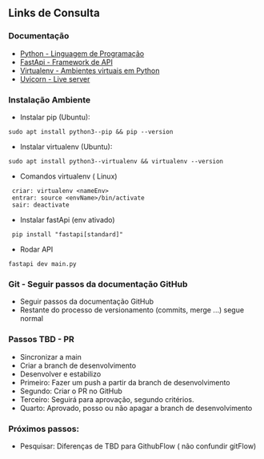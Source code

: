 ## Links de Consulta

### Documentação

- [Python - Linguagem de Programação](https://www.python.org/)
- [FastApi - Framework de API](https://fastapi.tiangolo.com/tutorial/first-steps/)
- [Virtualenv - Ambientes virtuais em Python](https://virtualenv.pypa.io/en/latest/user_guide.html)
- [Uvicorn - Live server](https://www.uvicorn.org/)

### Instalação Ambiente
- Instalar pip (Ubuntu):
```
sudo apt install python3--pip && pip --version

```
- Instalar virtualenv (Ubuntu):
```
sudo apt install python3--virtualenv && virtualenv --version

```
- Comandos virtualenv ( Linux)
```
 criar: virtualenv <nameEnv>
 entrar: source <envName>/bin/activate
 sair: deactivate
```
- Instalar fastApi (env ativado)
```
 pip install "fastapi[standard]"
```
- Rodar API
```
fastapi dev main.py
```

### Git - Seguir passos da documentação GitHub
- Seguir passos da documentação GitHub
- Restante do processo de versionamento (commits, merge ...) segue normal

### Passos TBD - PR
- Sincronizar a main
- Criar a branch de desenvolvimento
- Desenvolver e estabilizo
- Primeiro:  Fazer um push a partir da branch de desenvolvimento
- Segundo: Criar o PR no GitHub
- Terceiro: Seguirá para aprovação, segundo critérios.
- Quarto: Aprovado, posso ou não apagar a branch de desenvolvimento

### Próximos passos:
- Pesquisar: Diferenças de TBD para GithubFlow ( não confundir gitFlow)
